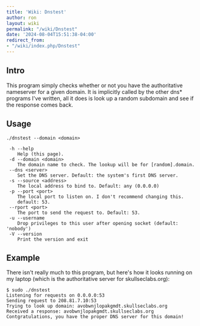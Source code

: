 ```yaml
---
title: 'Wiki: Dnstest'
author: ron
layout: wiki
permalink: "/wiki/Dnstest"
date: '2024-08-04T15:51:38-04:00'
redirect_from:
- "/wiki/index.php/Dnstest"
---
```


## Intro

This program simply checks whether or not you have the authoritative nameserver for a given domain. It is implicitly called by the other dns\* programs I\'ve written, all it does is look up a random subdomain and see if the response comes back.

## Usage

    ./dnstest --domain <domain>

     -h --help
        Help (this page).
     -d --domain <domain>
        The domain name to check. The lookup will be for [random].domain.
     --dns <server>
        Set the DNS server. Default: the system's first DNS server.
     -s --source <address>
        The local address to bind to. Default: any (0.0.0.0)
     -p --port <port>
        The local port to listen on. I don't recommend changing this.
        default: 53.
     --rport <port>
        The port to send the request to. Default: 53.
     -u --username
        Drop privileges to this user after opening socket (default: 'nobody')
     -V --version
        Print the version and exit

## Example

There isn\'t really much to this program, but here\'s how it looks running on my laptop (which is the authoritative server for skullseclabs.org):

    $ sudo ./dnstest
    Listening for requests on 0.0.0.0:53
    Sending request to 208.81.7.10:53
    Trying to look up domain: avobwnjlopakgmdt.skullseclabs.org
    Received a response: avobwnjlopakgmdt.skullseclabs.org
    Contgratulations, you have the proper DNS server for this domain!
